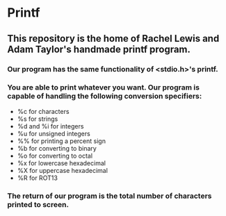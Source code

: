# Printf

## This repository is the home of Rachel Lewis and Adam Taylor's handmade printf program.

### Our program has the same functionality of <stdio.h>'s printf.

### You are able to print whatever you want. Our program is capable of handling the following conversion specifiers:

* %c for characters
* %s for strings
* %d and %i for integers
* %u for unsigned integers
* %% for printing a percent sign
* %b for converting to binary
* %o for converting to octal
* %x for lowercase hexadecimal
* %X for uppercase hexadecimal
* %R for ROT13

### The return of our program is the total number of characters printed to screen.
